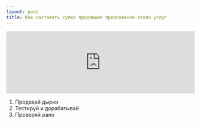 ```yaml
---
layout: post
title: Как составить супер продающее предложение своих услуг
---
```


<iframe width="100%" height="166" scrolling="no" frameborder="no" src="https://w.soundcloud.com/player/?url=https%3A//api.soundcloud.com/tracks/209284394&amp;color=ff5500&amp;auto_play=false&amp;hide_related=false&amp;show_comments=true&amp;show_user=true&amp;show_reposts=false"></iframe>

1. Продавай дырки
2. Тестируй и дорабатывай
3. Проверяй рано